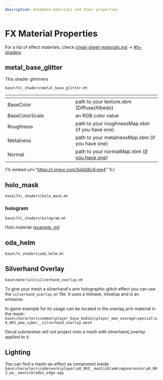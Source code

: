 ```yaml
---
description: Animated materials and their properties
---
```


# FX Material Properties

For a list of effect materials, check [cheat-sheet-materials.md](../../references-lists-and-overviews/cheat-sheet-materials.md "mention") -> [#fx-shaders](../../references-lists-and-overviews/cheat-sheet-materials.md#fx-shaders "mention")

## metal\_base\_glitter

This shader glimmers

`base\fx\_shaders\metal_base_glitter.mt`

<table><thead><tr><th width="208"></th><th></th></tr></thead><tbody><tr><td>BaseColor</td><td>path to your texture.xbm (Diffuse/Albedo)</td></tr><tr><td>BaseColorScale</td><td>an RGB color value</td></tr><tr><td>Roughness</td><td>path to your roughnessMap.xbm (if you have one)</td></tr><tr><td>Metalness</td><td>path to your metalnessMap.xbm (if you have one)</td></tr><tr><td>Normal</td><td>path to your normalMap.xbm (<a href="../../../modding-guides/textures-and-luts/self-made-normal-maps/">if you have one</a>)</td></tr></tbody></table>

{% embed url="https://i.imgur.com/SdgQ6c8.mp4" %}

## holo\_mask

`base\fx\_shaders\holo_mask.mt`

### hologram

`base\fx\_shaders\hologram.mt`

Holo material ([example .mi](../../../_example_mods_and_templates/material_templates/holo/hologram_material_template.mi))

## oda\_helm

`base\fx_shaders\oda_helm.mt`

## Silverhand Overlay

`base\materials\silverhand_overlay.mt`

To give your mesh a silverhand's arm holographic glitch effect you can use the `silverhand_overlay.mt` file. It uses a mlmask, mlsetup and is an emissive.

In game example for its usage can be located in the overlay\_arm material in the mesh: `base\characters\common\player_base_bodies\player_man_average\special\a0_001_pma_cyber__silverhand_overlay.mesh`

Decal submeshes will not project onto a mesh with silverhand\_overlay applied to it.

## Lighting

You can find a mesh-as-effect as component inside `base\characters\cyberware\player\a0_003__mantisblade\appearances\a0_003_wa__mantisblades_edge.app`
